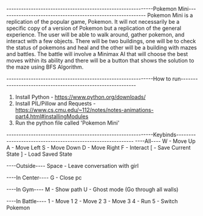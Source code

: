 ------------------------------------------------------------Pokemon Mini------------------------------------------------------------
Pokemon Mini is a replication of the popular game, Pokemon. It will not necessarily be a specific copy of a version of Pokemon 
but a replication of the general experience. The user will be able to walk around, gather pokemon, and interact with a 
few objects. There will be two buildings, one will be to check the status of pokemons and heal and the other will 
be a building with mazes and battles. The battle will involve a Minimax AI that will choose the best moves within its ability
and there will be a button that shows the solution to the maze using BFS Algorithm.

------------------------------------------------------------How to run------------------------------------------------------------
1. Install Python - https://www.python.org/downloads/
2. Install PIL/Pillow and Requests - https://www.cs.cmu.edu/~112/notes/notes-animations-part4.html#installingModules
3. Run the python file called 'Pokemon Mini'

------------------------------------------------------------Keybinds------------------------------------------------------------
----All----
W - Move Up
A - Move Left
S - Move Down
D - Move Right
F - Interact
[ - Save Current State
] - Load Saved State

----Outside----
Space - Leave conversation with girl

----In Center----
G - Close pc

----In Gym----
M - Show path
U - Ghost mode (Go through all walls)

----In Battle----
1 - Move 1
2 - Move 2
3 - Move 3
4 - Run
5 - Switch Pokemon
